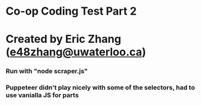 # Co-op Coding Test Part 2 
# Created by Eric Zhang (e48zhang@uwaterloo.ca)

### Run with "node scraper.js"

### Puppeteer didn't play nicely with some of the selectors, had to use vanialla JS for parts
